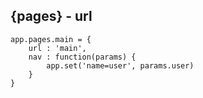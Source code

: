 ## {pages} - url

```
app.pages.main = {
    url : 'main',
    nav : function(params) {
        app.set('name=user', params.user)
    }
}
```